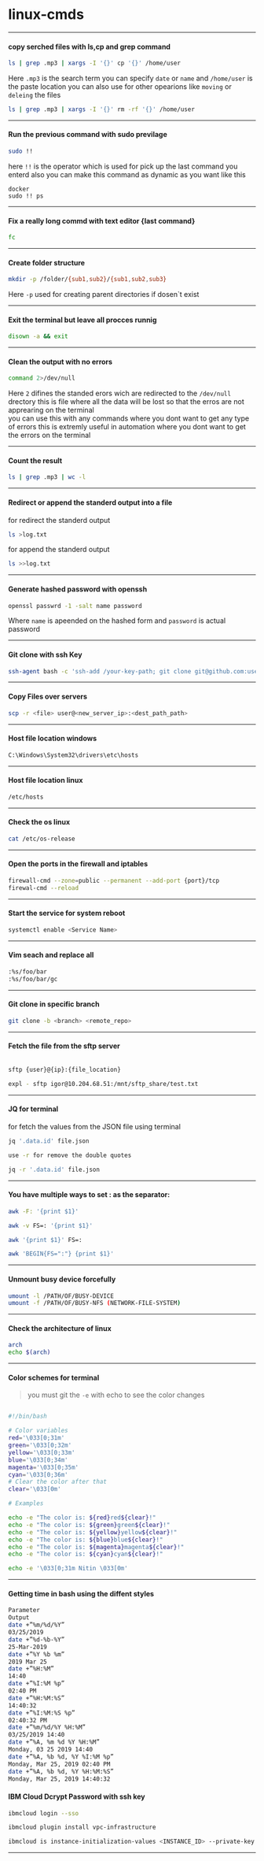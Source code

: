 # linux-cmds

__________________________________________________________________________________________________

#### copy serched files with ls,cp and grep command

```bash
ls | grep .mp3 | xargs -I '{}' cp '{}' /home/user
```
Here `.mp3` is the search term you can specify `date` or `name` and `/home/user` is the paste location
you can also use for other opearions like `moving` or `deleing` the files

```bash
ls | grep .mp3 | xargs -I '{}' rm -rf '{}' /home/user

```
__________________________________________________________________________________________________

#### Run the previous command with sudo previlage
``` bash
sudo !!
```
here `!!` is the operator which is used for pick up the last command you enterd
also you can make this command as dynamic as you want like this

```
docker
sudo !! ps
```

__________________________________________________________________________________________________

#### Fix a really long commd with text editor {last command}

```bash
fc
```
__________________________________________________________________________________________________

#### Create folder structure
``` bash
mkdir -p /folder/{sub1,sub2}/{sub1,sub2,sub3}
```
Here `-p` used for creating parent directories if dosen`t exist 

__________________________________________________________________________________________________

#### Exit the terminal but leave all procces runnig
``` bash
disown -a && exit
```
__________________________________________________________________________________________________

#### Clean the output with no errors
``` bash
command 2>/dev/null
```
Here `2` difines the standed erors wich are redirected to the `/dev/null` drectory this is file where all the data will be lost so that the erros are not apprearing on the terminal <br/>
you can use this with any commands where you dont want to get any type of errors this is extremly useful in automation where you dont want to get the errors on the terminal
__________________________________________________________________________________________________
#### Count the result

``` bash
ls | grep .mp3 | wc -l
```
__________________________________________________________________________________________________

#### Redirect or append the standerd output into a file

for redirect the standerd output
```bash
ls >log.txt
```
for append the standerd output
``` bash
ls >>log.txt
```

__________________________________________________________________________________________________

#### Generate hashed password with openssh

``` bash
openssl passwrd -1 -salt name password
```
Where `name` is apeended on the hashed form and `password` is actual password

__________________________________________________________________________________________________
#### Git clone with ssh Key

``` bash
ssh-agent bash -c 'ssh-add /your-key-path; git clone git@github.com:user/project.git'
```

__________________________________________________________________________________________________

#### Copy Files over servers 

``` bash
scp -r <file> user@<new_server_ip>:<dest_path_path>

```

__________________________________________________________________________________________________

#### Host file location windows

``` bash
C:\Windows\System32\drivers\etc\hosts
```
__________________________________________________________________________________________________
#### Host file location linux

``` bash
/etc/hosts
```

__________________________________________________________________________________________________

#### Check the os linux

``` bash
cat /etc/os-release
```
__________________________________________________________________________________________________

 #### Open the ports in the firewall and iptables

``` bash
firewall-cmd --zone=public --permanent --add-port {port}/tcp
firewal-cmd --reload
```
__________________________________________________________________________________________________

#### Start the service for system reboot 
``` bash
systemctl enable <Service Name>
```
__________________________________________________________________________________________________

#### Vim seach and replace all
``` bash
:%s/foo/bar
:%s/foo/bar/gc
```
__________________________________________________________________________________________________


 #### Git clone in specific branch 


``` bash
git clone -b <branch> <remote_repo>
```
_______________________________________________________________________________________________

 #### Fetch the file from the sftp server 

``` bash

sftp {user}@{ip}:{file_location}

expl - sftp igor@10.204.68.51:/mnt/sftp_share/test.txt
```

_________________________________________________________________________________________________

#### JQ for terminal


for fetch the values from the JSON file using terminal 
``` bash
jq '.data.id' file.json

use -r for remove the double quotes

jq -r '.data.id' file.json
```
_______________________________________________________________________________________________


#### You have multiple ways to set : as the separator:
``` bash
awk -F: '{print $1}'

awk -v FS=: '{print $1}'

awk '{print $1}' FS=:

awk 'BEGIN{FS=":"} {print $1}'
```
_______________________________________________________________________________________________

#### Unmount busy device forcefully
``` bash
umount -l /PATH/OF/BUSY-DEVICE
umount -f /PATH/OF/BUSY-NFS (NETWORK-FILE-SYSTEM)
```
_______________________________________________________________________________________________

#### Check the architecture of linux

``` bash
arch
echo $(arch)
```
_______________________________________________________________________________________________

#### Color schemes for terminal

> you must git the `-e` with echo to see the color changes
 ``` bash
 
#!/bin/bash

# Color variables
red='\033[0;31m'
green='\033[0;32m'
yellow='\033[0;33m'
blue='\033[0;34m'
magenta='\033[0;35m'
cyan='\033[0;36m'
# Clear the color after that
clear='\033[0m'

# Examples

echo -e "The color is: ${red}red${clear}!"
echo -e "The color is: ${green}green${clear}!"
echo -e "The color is: ${yellow}yellow${clear}!"
echo -e "The color is: ${blue}blue${clear}!"
echo -e "The color is: ${magenta}magenta${clear}!"
echo -e "The color is: ${cyan}cyan${clear}!"

echo -e '\033[0;31m Nitin \033[0m'
 
 ```
_______________________________________________________________________________________________

#### Getting time in bash using the diffent styles

``` bash
Parameter
Output
date +”%m/%d/%Y”
03/25/2019
date +”%d-%b-%Y”
25-Mar-2019
date +”%Y %b %m”
2019 Mar 25
date +”%H:%M”
14:40
date +”%I:%M %p”
02:40 PM
date +”%H:%M:%S”
14:40:32
date +”%I:%M:%S %p”
02:40:32 PM
date +”%m/%d/%Y %H:%M”
03/25/2019 14:40
date +”%A, %m %d %Y %H:%M”
Monday, 03 25 2019 14:40
date +”%A, %b %d, %Y %I:%M %p”
Monday, Mar 25, 2019 02:40 PM
date +”%A, %b %d, %Y %H:%M:%S”
Monday, Mar 25, 2019 14:40:32

```

 #### IBM Cloud Dcrypt Password  with ssh key

``` bash
ibmcloud login --sso

ibmcloud plugin install vpc-infrastructure

ibmcloud is instance-initialization-values <INSTANCE_ID> --private-key @<PRIVATE_KEY>
```
_______________________________________________________________________________________________
